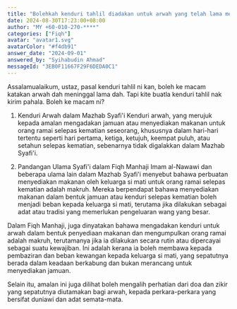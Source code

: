 ```yaml
---
title: "Bolehkah kenduri tahlil diadakan untuk arwah yang telah lama meninggal demi menghantarkan pahala?"
date: 2024-08-30T17:23:00+08:00
author: "MY +60-010-270-****"
categories: ["Fiqh"]
avatar: "avatar1.svg"
avatarColor: "#f4db91"
answer_date: "2024-09-01"
answered_by: "Syihabudin Ahmad"
messageId: "3EB0F11667F29F6DEDA0C1"
---
```


Assalamualaikum, ustaz, pasal kenduri tahlil ni kan, boleh ke macam katakan arwah dah meninggal lama dah. Tapi kite buatla kenduri tahlil nak kirim pahala. Boleh ke macam ni?

<!--more-->

1. Kenduri Arwah dalam Mazhab Syafi'i
Kenduri arwah, yang merujuk kepada amalan mengadakan jamuan atau menyediakan makanan untuk orang ramai selepas kematian seseorang, khususnya dalam hari-hari tertentu seperti hari pertama, ketiga, ketujuh, keempat puluh, atau setahun selepas kematian, sebenarnya tidak digalakkan dalam Mazhab Syafi'i.

2. Pandangan Ulama Syafi'i dalam Fiqh Manhaji
Imam al-Nawawi dan beberapa ulama lain dalam Mazhab Syafi'i menyebut bahawa perbuatan menyediakan makanan oleh keluarga si mati untuk orang ramai selepas kematian adalah makruh. Mereka berpendapat bahawa menyediakan makanan dalam bentuk jamuan atau kenduri selepas kematian boleh menjadi beban kepada keluarga si mati, terutama jika dilakukan sebagai adat atau tradisi yang memerlukan pengeluaran wang yang besar.

Dalam Fiqh Manhaji, juga dinyatakan bahawa mengadakan kenduri untuk arwah dalam bentuk penyediaan makanan dan mengumpulkan orang ramai adalah makruh, terutamanya jika ia dilakukan secara rutin atau dipercayai sebagai suatu kewajiban. Ini adalah kerana ia boleh membawa kepada pembaziran dan beban kewangan kepada keluarga si mati, yang sepatutnya berada dalam keadaan berkabung dan bukan merancang untuk menyediakan jamuan.

Selain itu, amalan ini juga dilihat boleh mengalih perhatian dari doa dan zikir yang sepatutnya diutamakan bagi arwah, kepada perkara-perkara yang bersifat duniawi dan adat semata-mata.
